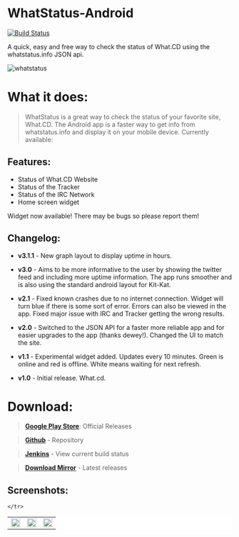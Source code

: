 WhatStatus-Android
==================
[![Build Status](http://jenkins.metrafonic.com/job/WhatStatus%20Android/badge/icon)](http://jenkins.metrafonic.com/job/WhatStatus%20Android/)

A quick, easy and free way to check the status of What.CD using the whatstatus.info JSON api.

![whatstatus](https://lh5.googleusercontent.com/-SaaV43BSXDs/Uw4kZPA2KaI/AAAAAAAAduc/whVAYWQ_48c/s2560/_DSC0243.JPG)
# What it does:
>WhatStatus is a great way to check the status of your favorite site, What.CD. The Android app is a faster way to get info from whatstatus.info and display it on your mobile device.
Currently available:

## Features:

* Status of What.CD Website
* Status of the Tracker
* Status of the IRC Network
* Home screen widget

Widget now available! There may be bugs so please report them!
## Changelog:
* **v3.1.1** - New graph layout to display uptime in hours. 

* **v3.0** - Aims to be more informative to the user by showing the twitter feed and including more uptime information. The app runs smoother and is also using the standard android layout for Kit-Kat.

* **v2.1** - Fixed known crashes due to no internet connection. Widget will turn blue if there is some sort of error. Errors can also be viewed in the app. Fixed major issue with IRC and Tracker getting the wrong results.
    
* **v2.0** - Switched to the JSON API for a faster more reliable app and for easier upgrades to the app (thanks dewey!). Changed the UI to match the site. 
    
* **v1.1** - Experimental widget added. Updates every 10 minutes. Green is online and red is offline. White means waiting for next refresh.
    
* **v1.0** - Initial release. What.cd.
# Download:
>[**Google Play Store**](https://play.google.com/store/apps/details?id=com.metrafonic.whatstatus.checker):
Official Releases

>[**Github**](https://github.com/metrafonic/WhatStatus-Android) -
Repository

>[**Jenkins**](http://jenkins.metrafonic.com/job/WhatStatus-Android/) - View current build status

>[**Download Mirror**](http://mirror.metrafonic.com/WhatStatus-Android/Releases/) - Latest releases

## Screenshots:

<table border="0" bordercolor="#FFFFFF" style="background-color:#FFFFFF" width="100%" cellpadding="0" cellspacing="0">
	<tr>
    <td><img src="https://metrafonic.com/content/images/2014/May/Screenshot_2014_02_27_00_21_16.png" width="100%"/></a></td>
		<td><img src="https://metrafonic.com/content/images/2014/May/Screenshot_2014_02_27_00_47_24.png" width="100%"/></a></td>
        <td><img src="https://metrafonic.com/content/images/2014/May/Screenshot_2014_02_27_00_09_47.png" width="100%"/></a></td>
		
	</tr>
</table>
